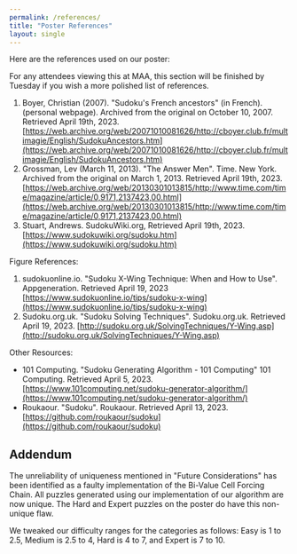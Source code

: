 ```yaml
---
permalink: /references/
title: "Poster References"
layout: single
---
```


Here are the references used on our poster:

For any attendees viewing this at MAA, this section will be finished by Tuesday if you wish a more polished list of references.

1. Boyer, Christian (2007). "Sudoku's French ancestors" (in French). (personal webpage). Archived from the original on October 10, 2007. Retrieved April 19th, 2023. [https://web.archive.org/web/20071010081626/http://cboyer.club.fr/multimagie/English/SudokuAncestors.htm](https://web.archive.org/web/20071010081626/http://cboyer.club.fr/multimagie/English/SudokuAncestors.htm​)
1. Grossman, Lev (March 11, 2013). "The Answer Men". Time. New York. Archived from the original on March 1, 2013. Retrieved April 19th, 2023. [https://web.archive.org/web/20130301013815/http://www.time.com/time/magazine/article/0,9171,2137423,00.html](https://web.archive.org/web/20130301013815/http://www.time.com/time/magazine/article/0,9171,2137423,00.html)​
1. Stuart, Andrews. SudokuWiki.org, Retrieved April 19th, 2023. [https://www.sudokuwiki.org/sudoku.htm](https://www.sudokuwiki.org/sudoku.htm)

Figure References:

1. sudokuonline.io. "Sudoku X-Wing Technique: When and How to Use". Appgeneration. Retrieved April 19, 2023 [https://www.sudokuonline.io/tips/sudoku-x-wing](https://www.sudokuonline.io/tips/sudoku-x-wing)
2. Sudoku.org.uk. "Sudoku Solving Techniques". Sudoku.org.uk. Retrieved April 19, 2023. [http://sudoku.org.uk/SolvingTechniques/Y-Wing.asp](http://sudoku.org.uk/SolvingTechniques/Y-Wing.asp)

Other Resources:

- 101 Computing. "Sudoku Generating Algorithm - 101 Computing" 101 Computing. Retrieved April 5, 2023. [https://www.101computing.net/sudoku-generator-algorithm/​](https://www.101computing.net/sudoku-generator-algorithm/​)
- Roukaour. "Sudoku". Roukaour. Retrieved April 13, 2023. [https://github.com/roukaour/sudoku​](https://github.com/roukaour/sudoku​)

## Addendum

The unreliability of uniqueness mentioned in "Future Considerations" has been identified as a faulty implementation of the Bi-Value Cell Forcing Chain. All puzzles generated using our implementation of our algorithm are now unique. The Hard and Expert puzzles on the poster do have this non-unique flaw.

We tweaked our difficulty ranges for the categories as follows: Easy is 1 to 2.5, Medium is 2.5 to 4, Hard is 4 to 7, and Expert is 7 to 10.
